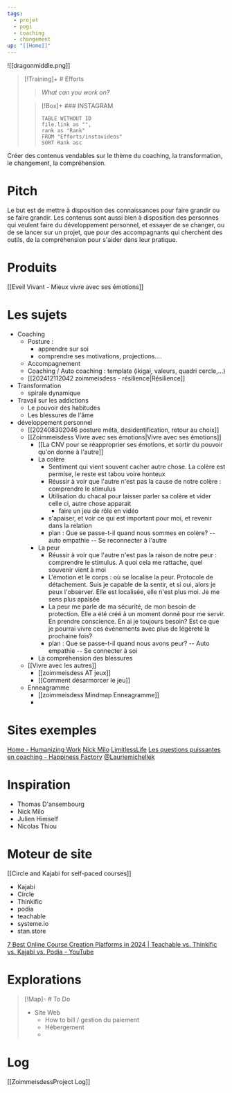 ```yaml
---
tags:
  - projet
  - pogi
  - coaching
  - changement
up: "[[Home]]"
---
```

![[dragonmiddle.png]]


> [!Training]+ # Efforts
> > *What can you work on?* 
> 
> > [!Box]+ ###  INSTAGRAM
> > ``` dataview
> > TABLE WITHOUT ID
>  > file.link as "",
>  > rank as "Rank"
> > FROM "Efforts/instavideos"
> > SORT Rank asc
> > ```
> 

Créer des contenus vendables sur le thème du coaching, la transformation, le changement, la compréhension.

# Pitch

Le but est de mettre à disposition des connaissances pour faire grandir ou se faire grandir. Les contenus sont aussi bien à disposition des personnes qui veulent faire du développement personnel, et essayer de se changer, ou de se lancer sur un projet, que pour des accompagnants qui cherchent des outils, de la compréhension pour s'aider dans leur pratique.

# Produits

[[Eveil Vivant - Mieux vivre avec ses émotions]]

# Les sujets

* Coaching
	* Posture :
		* apprendre sur soi
		* comprendre ses motivations, projections....
	* Accompagnement
	* Coaching / Auto coaching : template (ikigai, valeurs, quadri cercle,...)
	* [[202412112042 zoimmeisdess - résilience|Résilience]]
* Transformation
	* spirale dynamique
* Travail sur les addictions
	* Le pouvoir des habitudes
	* Les blessures de l'âme
* développement personnel
	* [[202408302046 posture méta, desidentification, retour au choix]]
	* [[Zoimmeisdess Vivre avec ses émotions|Vivre avec ses émotions]]
		* [[La CNV pour se réapproprier ses émotions, et sortir du pouvoir qu'on donne à l'autre]]
		* La colère
			* Sentiment qui vient souvent cacher autre chose. La colère est permise, le reste est tabou voire honteux
			* Réussir à voir que l'autre n'est pas la cause de notre colère : comprendre le stimulus
			* Utilisation du chacal pour laisser parler sa colère et vider celle ci, autre chose apparait
				* faire un jeu de rôle en vidéo
			* s'apaiser, et voir ce qui est important pour moi, et revenir dans la relation
			* plan : Que se passe-t-il quand nous sommes en colère? -- auto empathie -- Se reconnecter à l'autre
		* La peur
			* Réussir à voir que l'autre n'est pas la raison de notre peur : comprendre le stimulus. A quoi cela me rattache, quel souvenir vient à moi
			* L'émotion et le corps : où se localise la peur. Protocole de détachement. Suis je capable de la sentir, et si oui, alors je peux l'observer. Elle est localisée, elle n'est plus moi. Je me sens plus apaisée
			* La peur me parle de ma sécurité, de mon besoin de protection. Elle a été créé à un moment donné pour me servir. En prendre conscience. En ai je toujours besoin? Est ce que je pourrai vivre ces événements avec plus de légèreté la prochaine fois?
			* plan : Que se passe-t-il quand nous avons peur? -- Auto empathie -- Se connecter à soi
		* La compréhension des blessures
	* [[Vivre avec les autres]]
		* [[zoimmeisdess AT jeux]]
		* [[Comment désarmorcer le jeu]]
	* Enneagramme
		* [[zoimmeisdess Mindmap Enneagramme]]
		* 

# Sites exemples

[Home - Humanizing Work](https://www.humanizingwork.com/)
[Nick Milo](https://www.linkingyourthinking.com/)
[LimitlessLife](https://www.skool.com/fuelyourfuture)
[Les questions puissantes en coaching - Happiness Factory](https://www.thehappiness-factory.com/les-questions-puissantes-en-coaching/)
[@Lauriemichellek](https://stan.store/lauriemichellek)


# Inspiration

* Thomas D'ansembourg
* Nick Milo
* Julien Himself
* Nicolas Thiou

# Moteur de site

[[Circle and Kajabi for self-paced courses]]

* Kajabi
* Circle
* Thinkific
* podia
* teachable
* systeme.io
* stan.store

[7 Best Online Course Creation Platforms in 2024 | Teachable vs. Thinkific vs. Kajabi vs. Podia - YouTube](https://www.youtube.com/watch?v=eTzGAIzP3sc)





# Explorations

> [!Map]- # To Do
>  * Site Web
> 	 * How to bill / gestion du paiement
> 	 * Hébergement
> 	 * 
>  


# Log
[[ZoimmeisdessProject Log]]

